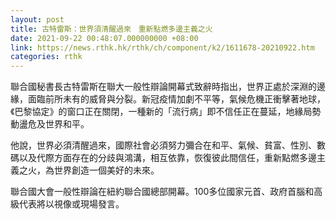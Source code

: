 ```yaml
---
layout: post
title: 古特雷斯：世界須清醒過來　重新點燃多邊主義之火
date: 2021-09-22 00:48:07.000000000 +08:00
link: https://news.rthk.hk/rthk/ch/component/k2/1611678-20210922.htm
categories: rthk
---
```


聯合國秘書長古特雷斯在聯大一般性辯論開幕式致辭時指出，世界正處於深淵的邊緣，面臨前所未有的威脅與分裂。新冠疫情加劇不平等，氣候危機正衝擊著地球，《巴黎協定》的窗口正在關閉，一種新的「流行病」即不信任正在蔓延，地緣局勢動盪危及世界和平。

他說，世界必須清醒過來，國際社會必須努力彌合在和平、氣候、貧富、性別、數碼以及代際方面存在的分歧與鴻溝，相互依靠，恢復彼此間信任，重新點燃多邊主義之火，為世界創造一個美好的未來。

聯合國大會一般性辯論在紐約聯合國總部開幕。100多位國家元首、政府首腦和高級代表將以視像或現場發言。

